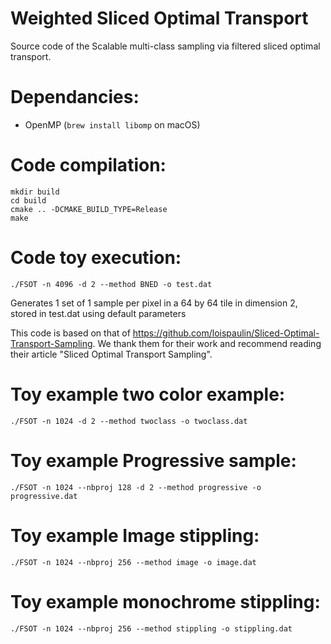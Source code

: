 # Weighted Sliced Optimal Transport

Source code of the Scalable multi-class sampling via filtered sliced optimal transport.

Dependancies:
=============
 + OpenMP (`brew install libomp` on macOS)

Code compilation:
=================

    mkdir build
    cd build
    cmake .. -DCMAKE_BUILD_TYPE=Release
    make


Code toy execution:
===================

    ./FSOT -n 4096 -d 2 --method BNED -o test.dat

Generates 1 set of 1 sample per pixel in a 64 by 64 tile in dimension 2, stored in test.dat using default parameters

This code is based on that of https://github.com/loispaulin/Sliced-Optimal-Transport-Sampling. We thank them for their work and recommend reading their article "Sliced Optimal Transport Sampling".

Toy example two color example:
===================

    ./FSOT -n 1024 -d 2 --method twoclass -o twoclass.dat


Toy example Progressive sample:
===================

    ./FSOT -n 1024 --nbproj 128 -d 2 --method progressive -o progressive.dat


Toy example Image stippling:
===================

    ./FSOT -n 1024 --nbproj 256 --method image -o image.dat

Toy example monochrome stippling:
===================

    ./FSOT -n 1024 --nbproj 256 --method stippling -o stippling.dat

